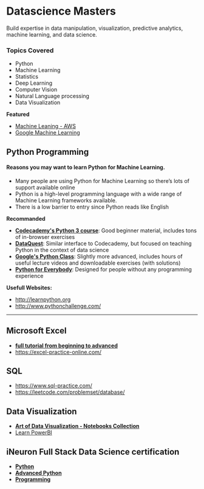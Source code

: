 # Datascience Masters

Build expertise in data manipulation, visualization, predictive analytics, machine learning, and data science.

### Topics Covered

- Python
- Machine Learning
- Statistics
- Deep Learning
- Computer Vision
- Natural Language processing
- Data Visualization

**Featured**
- [Machine Leaning - AWS](https://docs.aws.amazon.com/machine-learning/latest/dg/what-is-amazon-machine-learning.html)
- [Google Machine Learning](https://developers.google.com/machine-learning/crash-course)

## Python Programming

#### Reasons you may want to learn Python for Machine Learning.

- Many people are using Python for Machine Learning so there’s lots of support available online
- Python is a high-level programming language with a wide range of Machine Learning frameworks available.
- There is a low barrier to entry since Python reads like English

**Recommanded**
- **[Codecademy's Python 3 course](https://www.codecademy.com/learn/learn-python-3)**: Good beginner material, includes tons of in-browser exercises
- **[DataQuest](https://dataquest.io/)**: Similar interface to Codecademy, but focused on teaching Python in the context of data science
- **[Google's Python Class](https://developers.google.com/edu/python/)**: Slightly more advanced, includes hours of useful lecture videos and downloadable exercises (with solutions)
- **[Python for Everybody](https://www.coursera.org/specializations/python)**: Designed for people without any programming experience

**Usefull Websites:**
- http://learnpython.org
- http://www.pythonchallenge.com/
---
## Microsoft Excel

- **[full tutorial from beginning to advanced](https://edu.gcfglobal.org/en/excel/)**
- https://excel-practice-online.com/

## SQL

- https://www.sql-practice.com/
- https://leetcode.com/problemset/database/

## Data Visualization

- **[Art of Data Visualization - Notebooks Collection](https://www.kaggle.com/discussions/general/364289)**
- [Learn PowerBI](https://www.workout-wednesday.com/power-bi-challenges/)

## iNeuron Full Stack Data Science certification

- **[Python](https://github.com/thabresh-s/Data-Science/tree/main/Python%20Programming/iNeuron)**
- **[Advanced Python](https://github.com/thabresh-s/Data-Science/tree/main/Python%20Programming/iNeuron)**
- **[Programming](https://github.com/thabresh-s/Data-Science/tree/main/Python%20Programming/iNeuron)**
